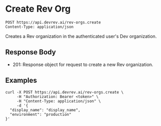# Create Rev Org

```http
POST https://api.devrev.ai/rev-orgs.create
Content-Type: application/json
```

Creates a Rev organization in the authenticated user's Dev
organization.




## Response Body

- 201: Response object for request to create a new Rev organization.


## Examples

```shell
curl -X POST https://api.devrev.ai/rev-orgs.create \
     -H "Authorization: Bearer <token>" \
     -H "Content-Type: application/json" \
     -d '{
  "display_name": "display_name",
  "environment": "production"
}'
```